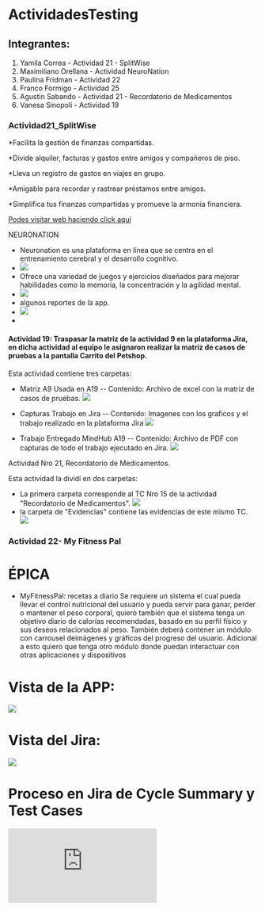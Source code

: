 # ActividadesTesting

## Integrantes:
1. Yamila Correa - Actividad 21 - SplitWise
2. Maximiliano Orellana - Actividad NeuroNation
3. Paulina Fridman - Actividad 22
4. Franco Formigo - Actividad 25
5. Agustin Sabando - Actividad 21 - Recordatorio de Medicamentos
6. Vanesa Sinopoli - Actividad 19

### Actividad21_SplitWise

*Facilita la gestión de finanzas compartidas.

*Divide alquiler, facturas y gastos entre amigos y compañeros de piso.

*Lleva un registro de gastos en viajes en grupo.

*Amigable para recordar y rastrear préstamos entre amigos.

*Simplifica tus finanzas compartidas y promueve la armonía financiera.


[Podes visitar web haciendo click aqui](https://www.splitwise.com/)


NEURONATION


* Neuronation es una plataforma en línea que se centra en el entrenamiento cerebral y el desarrollo cognitivo.
* ![](https://github.com/MaxiOrellanadev/ActividadesTesting/blob/main/NeuroNation/Descripcion.jpg)
* Ofrece una variedad de juegos y ejercicios diseñados para mejorar habilidades como la memoria, la concentración y la agilidad mental.
* ![](https://github.com/MaxiOrellanadev/ActividadesTesting/blob/main/NeuroNation/funcionalidades.jpg)
* algunos reportes de la app.
* ![](https://github.com/MaxiOrellanadev/ActividadesTesting/blob/main/NeuroNation/Reportes.jpg)
* 



#### Actividad 19: Traspasar la matriz de la actividad 9 en la plataforma Jira, en dicha actividad al equipo le asignaron realizar la matriz de casos de pruebas a la pantalla Carrito del Petshop. 

Esta actividad contiene tres carpetas: 

- Matriz A9 Usada en A19
-- Contenido: Archivo de excel con la matriz de casos de pruebas.
![](https://github.com/MaxiOrellanadev/ActividadesTesting/blob/VanesaSinopoli/TrabajoActividad19/Matriz%20A9%20Usada%20en%20A19/Captura%20de%20Matriz.png)

- Capturas Trabajo en Jira
-- Contenido: Imagenes con los graficos y el trabajo realizado en la plataforma Jira
![](https://github.com/MaxiOrellanadev/ActividadesTesting/blob/main/TrabajoActividad19/Capturas%20Trabajo%20Jira%20A19/Captura%20Graficos%20Trabajo%20en%20Jira.png)

- Trabajo Entregado MindHub A19
-- Contenido: Archivo de PDF con capturas de todo el trabajo ejecutado en Jira. 
![](https://github.com/MaxiOrellanadev/ActividadesTesting/blob/main/TrabajoActividad19/Trabajo%20Entregado%20MindHub%20A19/Captura%20PDF%20entregado%20MindHub.png)

Actividad Nro 21, Recordatorio de Medicamentos.

Esta actividad la dividí en dos carpetas:

* La primera carpeta corresponde al TC Nro 15 de la actividad "Recordatorio de Medicamentos".
![](https://github.com/MaxiOrellanadev/ActividadesTesting/blob/main/Actividad21_Recordatorio%20de%20Medicamentos/Caso%20de%20Prueba/imagen%201.png)
* la carpeta de "Evidencias" contiene las evidencias de este mismo TC.
![](https://github.com/MaxiOrellanadev/ActividadesTesting/blob/main/Actividad21_Recordatorio%20de%20Medicamentos/Evidencias/imagen%20de%20todas%20las%20fotos..png)

### Actividad 22- My Fitness Pal

# ÉPICA
* MyFitnessPal: recetas a diario
Se requiere un sistema el cual pueda llevar el control nutricional del usuario y pueda servir para ganar, perder o mantener el peso corporal, quiero también que el sistema tenga un objetivo diario de calorías recomendadas, basado en su perfil físico y sus deseos relacionados al peso.
También deberá contener un módulo con carrousel deimágenes y gráficos del progreso del usuario. Adicional a esto quiero que tenga otro módulo donde puedan interactuar con otras aplicaciones y dispositivos

# Vista de la APP:

![](https://github.com/MaxiOrellanadev/ActividadesTesting/blob/ramaPaulina/Imagenes/2.png)

# Vista del Jira:

![](https://github.com/MaxiOrellanadev/ActividadesTesting/blob/ramaPaulina/Imagenes/1.png)

# Proceso en Jira de Cycle Summary y Test Cases
  
![](https://github.com/MaxiOrellanadev/ActividadesTesting/blob/ramaPaulina/FOR%20IMMEDIATE%20RELEASE.pdf)

